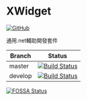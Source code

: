 XWidget
=====
[![GitHub](https://img.shields.io/github/license/XuPeiYao/XWidget.svg?style=flat-square)](https://github.com/XuPeiYao/XWidget/blob/master/LICENSE)

通用.net輔助開發套件

| Branch  | Status                                                                                                               |
|---------|----------------------------------------------------------------------------------------------------------------------|
| master  | [![Build Status](https://travis-ci.org/XuPeiYao/XWidget.svg?branch=master)](https://travis-ci.org/XuPeiYao/XWidget)  |
| develop | [![Build Status](https://travis-ci.org/XuPeiYao/XWidget.svg?branch=develop)](https://travis-ci.org/XuPeiYao/XWidget) |

[![FOSSA Status](https://app.fossa.io/api/projects/git%2Bgithub.com%2FXuPeiYao%2FXWidget.svg?type=large)](https://app.fossa.io/projects/git%2Bgithub.com%2FXuPeiYao%2FXWidget?ref=badge_large)